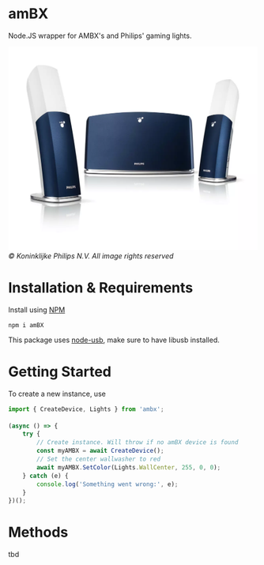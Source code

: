 # amBX

Node.JS wrapper for AMBX's and Philips' gaming lights.

![amBX speakers and wallwasher](https://github.com/NewYanko/amBX/raw/main/media/ambx.webp) _© Koninklijke Philips N.V. All image rights reserved_

# Installation & Requirements

Install using [NPM](https://www.npmjs.com/package/ambx)

```console
npm i amBX
```

This package uses [node-usb](https://github.com/node-usb/node-usb), make sure to have libusb installed.

# Getting Started

To create a new instance, use

```js
import { CreateDevice, Lights } from 'ambx';

(async () => {
    try {
        // Create instance. Will throw if no amBX device is found
        const myAMBX = await CreateDevice();
        // Set the center wallwasher to red
        await myAMBX.SetColor(Lights.WallCenter, 255, 0, 0);
    } catch (e) {
        console.log('Something went wrong:', e);
    }
})();
```

# Methods

tbd
